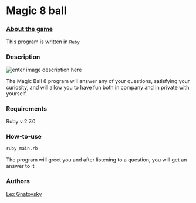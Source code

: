 **Magic 8 ball**
============

### [About the game](https://ru.wikipedia.org/wiki/Magic_8_ball)
This program is written in `Ruby`

### Description

![enter image description here](https://ae01.alicdn.com/kf/HTB1zvxAB5CYBuNkHFCcq6AHtVXao.jpg)

The Magic Ball 8 program will answer any of your questions, 
satisfying your curiosity, and will allow you to have fun 
both in company and in private with yourself.

### Requirements

Ruby v.2.7.0

### How-to-use

```bash
ruby main.rb
```
The program will greet you and after listening to a question, 
you will get an answer to it

### Authors
[Lex Gnatovsky](https://github.com/skysulove)
